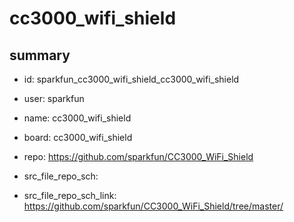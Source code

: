 # cc3000_wifi_shield
 
## summary 
* id: sparkfun_cc3000_wifi_shield_cc3000_wifi_shield
* user: sparkfun
* name: cc3000_wifi_shield
* board: cc3000_wifi_shield
* repo: https://github.com/sparkfun/CC3000_WiFi_Shield



* src_file_repo_sch: 
* src_file_repo_sch_link: https://github.com/sparkfun/CC3000_WiFi_Shield/tree/master/






